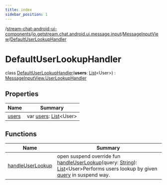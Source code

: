 ```yaml
---
title: index
sidebar_position: 1
---
```

/[stream-chat-android-ui-components](../../../index.md)/[io.getstream.chat.android.ui.message.input](../../index.md)/[MessageInputView](../index.md)/[DefaultUserLookupHandler](index.md)  
  
  
  
# DefaultUserLookupHandler  
class [DefaultUserLookupHandler](index.md)(**users**: [List](https://kotlinlang.org/api/latest/jvm/stdlib/kotlin.collections/-list/index.html)&lt;User&gt;) : [MessageInputView.UserLookupHandler](../UserLookupHandler/index.md)  
  
## Properties  
  
|  Name |  Summary | 
|---|---|
| <a name="io.getstream.chat.android.ui.message.input/MessageInputView.DefaultUserLookupHandler/users/#/PointingToDeclaration/"></a>[users](users.md)| <a name="io.getstream.chat.android.ui.message.input/MessageInputView.DefaultUserLookupHandler/users/#/PointingToDeclaration/"></a>var [users](users.md): [List](https://kotlinlang.org/api/latest/jvm/stdlib/kotlin.collections/-list/index.html)&lt;User&gt;|
  
  
## Functions  
  
|  Name |  Summary | 
|---|---|
| <a name="io.getstream.chat.android.ui.message.input/MessageInputView.DefaultUserLookupHandler/handleUserLookup/#kotlin.String/PointingToDeclaration/"></a>[handleUserLookup](handleUserLookup.md)| <a name="io.getstream.chat.android.ui.message.input/MessageInputView.DefaultUserLookupHandler/handleUserLookup/#kotlin.String/PointingToDeclaration/"></a>open suspend override fun [handleUserLookup](handleUserLookup.md)(query: [String](https://kotlinlang.org/api/latest/jvm/stdlib/kotlin/-string/index.html)): [List](https://kotlinlang.org/api/latest/jvm/stdlib/kotlin.collections/-list/index.html)&lt;User&gt;Performs users lookup by given [query](handleUserLookup.md) in suspend way.|

